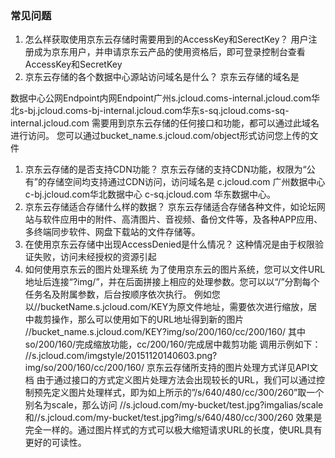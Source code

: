 ### 常见问题

1. 怎么样获取使用京东云存储时需要用到的AccessKey和SerectKey？
用户注册成为京东用户，并申请京东云产品的使用资格后，即可登录控制台查看AccessKey和SecretKey
1. 京东云存储的各个数据中心源站访问域名是什么？
京东云存储的域名是

数据中心公网Endpoint内网Endpoint广州s.jcloud.coms-internal.jcloud.com华北s-bj.jcloud.coms-bj-internal.jcloud.com华东s-sq.jcloud.coms-sq-internal.jcloud.com
需要用到京东云存储的任何接口和功能，都可以通过此域名进行访问。
您可以通过bucket_name.s.jcloud.com/object形式访问您上传的文件
1. 京东云存储的是否支持CDN功能？
京东云存储的支持CDN功能，权限为“公有”的存储空间均支持通过CDN访问，访问域名是
c.jcloud.com 广州数据中心
c-bj.jcloud.com华北数据中心
c-sq.jcloud.com 华东数据中心。
1. 京东云存储适合存储什么样的数据？
京东云存储适合存储各种文件，如论坛网站与软件应用中的附件、高清图片、音视频、备份文件等，及各种APP应用、多终端同步软件、网盘下载站的文件存储等。
1. 在使用京东云存储中出现AccessDenied是什么情况？
这种情况是由于权限验证失败，访问未经授权的资源引起
1. 如何使用京东云的图片处理系统
为了使用京东云的图片系统，您可以文件URL地址后连接“?img/”，并在后面拼接上相应的处理参数。您可以以“/”分割每个任务名及附属参数，后台按顺序依次执行。
例如您以//bucketName.s.jcloud.com/KEY为原文件地址，需要依次进行缩放，居中裁剪操作，那么可以使用如下的URL地址得到新的图片
//bucket_name.s.jcloud.com/KEY?img/so/200/160/cc/200/160/
其中so/200/160/完成缩放功能，cc/200/160/完成居中裁剪功能
调用示例如下：
//s.jcloud.com/imgstyle/20151120140603.png?img/so/200/160/cc/200/160/
京东云存储所支持的图片处理方式详见API文档
由于通过接口的方式定义图片处理方法会出现较长的URL，我们可以通过控制预先定义图片处理样式，即为如上所示的”/s/640/480/cc/300/260”取一个别名为scale，那么访问
//s.jcloud.com/my-bucket/test.jpg?imgalias/scale
和//s.jcloud.com/my-bucket/test.jpg?img/s/640/480/cc/300/260
效果是完全一样的。通过图片样式的方式可以极大缩短请求URL的长度，使URL具有更好的可读性。
